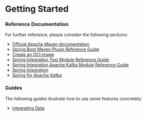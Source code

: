 # Getting Started

### Reference Documentation
For further reference, please consider the following sections:

* [Official Apache Maven documentation](https://maven.apache.org/guides/index.html)
* [Spring Boot Maven Plugin Reference Guide](https://docs.spring.io/spring-boot/docs/2.7.1/maven-plugin/reference/html/)
* [Create an OCI image](https://docs.spring.io/spring-boot/docs/2.7.1/maven-plugin/reference/html/#build-image)
* [Spring Integration Test Module Reference Guide](https://docs.spring.io/spring-integration/reference/html/testing.html)
* [Spring Integration Apache Kafka Module Reference Guide](https://docs.spring.io/spring-integration/reference/html/kafka.html)
* [Spring Integration](https://docs.spring.io/spring-boot/docs/2.7.1/reference/htmlsingle/#messaging.spring-integration)
* [Spring for Apache Kafka](https://docs.spring.io/spring-boot/docs/2.7.1/reference/htmlsingle/#messaging.kafka)

### Guides
The following guides illustrate how to use some features concretely:

* [Integrating Data](https://spring.io/guides/gs/integration/)

